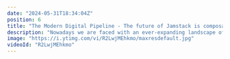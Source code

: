 ```yaml
---
date: "2024-05-31T18:34:04Z"
position: 6
title: "The Modern Digital Pipeline - The future of Jamstack is composable"
description: "Nowadays we are faced with an ever-expanding landscape of headless technologies like commerce engines, CMS, asset management, payments and many more. All these services are API-first and this comes with a new paradigm: there is no more origin server.\r\n\r\nIn this livestream we will use Nuxt 3 to wire up a modern Jamstack site (in a few flavours, including SSR at the egde) that uses many different headless sources. The goal: high performance, great DX, freedom of choice and never re-platforming again..."
image: "https://i.ytimg.com/vi/R2LwjMEhkmo/maxresdefault.jpg"
videoId: "R2LwjMEhkmo"
---
```


